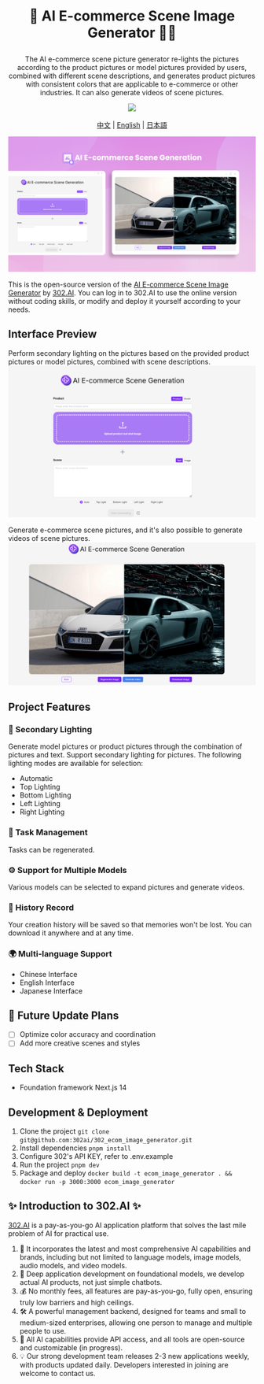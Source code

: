 # <p align="center">🎥 AI E-commerce Scene Image Generator 🚀✨</p>

<p align="center">The AI e-commerce scene picture generator re-lights the pictures according to the product pictures or model pictures provided by users, combined with different scene descriptions, and generates product pictures with consistent colors that are applicable to e-commerce or other industries. It can also generate videos of scene pictures.</p>

<p align="center"><a href="https://302.ai/en/tools/ecom1/" target="blank"><img src="https://file.302ai.cn/gpt/imgs/github/302_badge.png" /></a></p >

<p align="center"><a href="README_zh.md">中文</a> | <a href="README.md">English</a> | <a href="README_ja.md">日本語</a></p>

![pic-tool](docs/AI电商场景图生成en.png)

This is the open-source version of the [AI E-commerce Scene Image Generator](https://302.ai/en/tools/ecom1/) by [302.AI](https://302.ai). You can log in to 302.AI to use the online version without coding skills, or modify and deploy it yourself according to your needs.

## Interface Preview
Perform secondary lighting on the pictures based on the provided product pictures or model pictures, combined with scene descriptions.
![pic-tool](docs/en/电商场景英1.png)     

Generate e-commerce scene pictures, and it's also possible to generate videos of scene pictures.
![pic-tool](docs/en/电商场景英2.png)

## Project Features
### 🔆 Secondary Lighting
Generate model pictures or product pictures through the combination of pictures and text. Support secondary lighting for pictures. The following lighting modes are available for selection:
- Automatic
- Top Lighting
- Bottom Lighting
- Left Lighting
- Right Lighting 
### 🔄 Task Management
Tasks can be regenerated.
### ⚙️ Support for Multiple Models
Various models can be selected to expand pictures and generate videos.
### 📜 History Record
Your creation history will be saved so that memories won't be lost. You can download it anywhere and at any time.
### 🌍 Multi-language Support
- Chinese Interface
- English Interface
- Japanese Interface


## 🚩 Future Update Plans 
- [ ] Optimize color accuracy and coordination
- [ ] Add more creative scenes and styles

## Tech Stack
- Foundation framework Next.js 14

## Development & Deployment

1. Clone the project `git clone git@github.com:302ai/302_ecom_image_generator.git`
2. Install dependencies `pnpm install`
3. Configure 302's API KEY, refer to .env.example
4. Run the project `pnpm dev`
5. Package and deploy `docker build -t ecom_image_generator . && docker run -p 3000:3000 ecom_image_generator`


## ✨ Introduction to 302.AI ✨

[302.AI](https://302.ai) is a pay-as-you-go AI application platform that solves the last mile problem of AI for practical use.

1. 🧠 It incorporates the latest and most comprehensive AI capabilities and brands, including but not limited to language models, image models, audio models, and video models.
2. 🚀 Deep application development on foundational models, we develop actual AI products, not just simple chatbots.
3. 💰 No monthly fees, all features are pay-as-you-go, fully open, ensuring truly low barriers and high ceilings.
4. 🛠 A powerful management backend, designed for teams and small to medium-sized enterprises, allowing one person to manage and multiple people to use.
5. 🔗 All AI capabilities provide API access, and all tools are open-source and customizable (in progress).
6. 💡 Our strong development team releases 2-3 new applications weekly, with products updated daily. Developers interested in joining are welcome to contact us.
